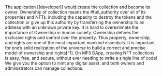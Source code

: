 The application [[developer]] would create the collection and become its owner. Ownership of collection means the #full_authority over all of its properties and NFTs, including the capacity to destroy the tokens and the collection or give up this authority by transferring the ownership to an address with an unknown private key.
It is hard to overestimate the importance of Ownership in human society. Ownership defines the exclusive rights and control over the property. Thus property, ownership, and rights are one of the most important mankind essentials.
It is important for one’s solid realization of the universe to build a correct and precise model of ownership and rights[^1].
On MFS DApp, creating NFT collections is easy, free, and secure, without ever needing to write a single line of code! We give you the option to mint any digital asset, and both owners and administrators can manage collections.